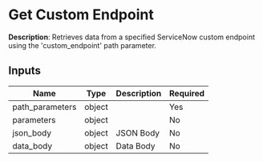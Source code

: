 # Get Custom Endpoint

**Description**: Retrieves data from a specified ServiceNow custom endpoint using the 'custom_endpoint' path parameter.

## Inputs

| Name | Type | Description | Required |
|------|------|-------------|----------|
| path_parameters | object |  | Yes |
| parameters | object |  | No |
| json_body | object | JSON Body | No |
| data_body | object | Data Body | No |